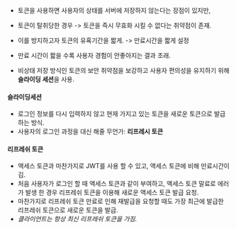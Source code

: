 
- 토큰을 사용하면 사용자의 상태를 서버에 저장하지 않는다는 장점이 있지만, 
- 토큰이 탈취당한 경우 -> 토큰을 즉시 무효화 시킬 수 없다는 취약점이 존재.

- 이를 방지하고자 토큰의 유횩기간을 짧게. -> 만료시간을 짧게 설정
- 만료 시간이 짧을 수록 사용자 경험이 안좋아지는 결과 초래.

- 비상태 저장 방식인 토큰의 보안 취약점을 보강하고 사용자 편의성을 유지하기 위해 **슬라이딩 세션**을 사용.
#### 슬라이딩세션

- 로그인 정보를 다시 입력하지 않고 현재 가지고 있는 토큰을 새로운 토큰으로 발급하는 방식.
- 사용자의 로그인 과정을 대신 해줄 무언가: **리프레시 토큰** 

#### 리프레쉬 토큰

- 액세스 토큰과 마찬가지로 JWT를 사용 할 수 있고, 액세스 토큰에 비해 만료시간이 김.
- 처음 사용자가 로그인 할 때 액세스 토큰과 같이 부여하고, 액세스 토큰 말료로 에러가 발생 한 경우 리프레쉬 토큰을 이용해 새로운 액세스 토큰 발급 요청.
- 마찬가지로 리프레쉬 토큰 만료로 인해 재발급을 요청할 때도 가장 최근에 발급한 리프레쉬 토큰으로 새로운 토큰을 발급.
- *클라이언트는 항상 최신 리프레쉬 토큰을 가짐.*